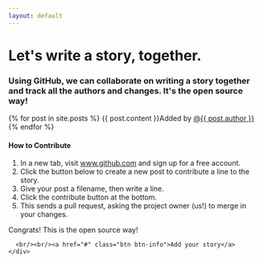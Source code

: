 ```yaml
---
layout: default
---
```


# Let's write a story, together.

### Using GitHub, we can collaborate on writing a story together and track all the authors and changes. It's the open source way!

<div class="row">
  <div class="col-lg-7 stories">
    {% for post in site.posts %}
    {{ post.content }}<span class="story-author">Added by <a href="https://github.com/{{ post.author }}">@{{ post.author }}</a></span>
    </span>
  {% endfor %}
  </div>

  <div class="col-lg-4" style="float: right;">
    <div class="panel panel-default">
    <div class="panel-heading">
      <h4 class="panel-title">How to Contribute</h4>
    </div>
    <div class="panel-body">
      <ol>
        <li>In a new tab, visit <a href="http://www.github.com/signup">www.github.com</a> and sign up for a free account.</li>
        <li>Click the button below to create a new post to contribute a line to the story.</li>
        <li>Give your post a filename, then write a line.</li>
        <li>Click the contribute button at the bottom.</li>
        <li>This sends a pull request, asking the project owner (us!) to merge in your changes.</li>
      </ol>
      Congrats! This is the open source way!

      <br/><br/><a href="#" class="btn btn-info">Add your story</a>
    </div>
  </div>
</div>
